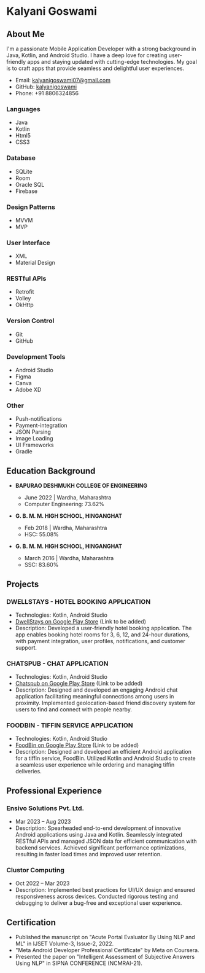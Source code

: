 # Kalyani Goswami

## About Me

I'm a passionate Mobile Application Developer with a strong background in Java, Kotlin, and Android Studio. I have a deep love for creating user-friendly apps and staying updated with cutting-edge technologies. My goal is to craft apps that provide seamless and delightful user experiences.

- Email: kalyanigoswami07@gmail.com
- GitHub: [kalyanigoswami](https://github.com/kalyanigoswami)
- Phone: +91 8806324856

### Languages
- Java
- Kotlin
- Html5
- CSS3

### Database
- SQLite
- Room
- Oracle SQL
- Firebase

### Design Patterns
- MVVM
- MVP

### User Interface
- XML
- Material Design

### RESTful APIs
- Retrofit
- Volley
- OkHttp

### Version Control
- Git
- GitHub

### Development Tools
- Android Studio
- Figma
- Canva
- Adobe XD

### Other
- Push-notifications
- Payment-integration
- JSON Parsing
- Image Loading
- UI Frameworks
- Gradle

## Education Background

- **BAPURAO DESHMUKH COLLEGE OF ENGINEERING**
  - June 2022 | Wardha, Maharashtra
  - Computer Engineering: 73.62%

- **G. B. M. M. HIGH SCHOOL, HINGANGHAT**
  - Feb 2018 | Wardha, Maharashtra
  - HSC: 55.08%

- **G. B. M. M. HIGH SCHOOL, HINGANGHAT**
  - March 2016 | Wardha, Maharashtra
  - SSC: 83.60%

## Projects

### DWELLSTAYS - HOTEL BOOKING APPLICATION

- Technologies: Kotlin, Android Studio
- [DwellStays on Google Play Store](#) (Link to be added)
- Description: Developed a user-friendly hotel booking application. The app enables booking hotel rooms for 3, 6, 12, and 24-hour durations, with payment integration, user profiles, notifications, and customer support.

### CHATSPUB - CHAT APPLICATION

- Technologies: Kotlin, Android Studio
- [Chatspub on Google Play Store](#) (Link to be added)
- Description: Designed and developed an engaging Android chat application facilitating meaningful connections among users in proximity. Implemented geolocation-based friend discovery system for users to find and connect with people nearby.

### FOODBIN - TIFFIN SERVICE APPLICATION

- Technologies: Kotlin, Android Studio
- [FoodBin on Google Play Store](#) (Link to be added)
- Description: Designed and developed an efficient Android application for a tiffin service, FoodBin. Utilized Kotlin and Android Studio to create a seamless user experience while ordering and managing tiffin deliveries.

## Professional Experience

### Ensivo Solutions Pvt. Ltd.

- Mar 2023 – Aug 2023
- Description: Spearheaded end-to-end development of innovative Android applications using Java and Kotlin. Seamlessly integrated RESTful APIs and managed JSON data for efficient communication with backend services. Achieved significant performance optimizations, resulting in faster load times and improved user retention.

### Clustor Computing

- Oct 2022 – Mar 2023
- Description: Implemented best practices for UI/UX design and ensured responsiveness across devices. Conducted rigorous testing and debugging to deliver a bug-free and exceptional user experience.

## Certification

- Published the manuscript on "Acute Portal Evaluator By Using NLP and ML" in IJSET Volume-3, Issue-2, 2022.
- "Meta Android Developer Professional Certificate" by Meta on Coursera.
- Presented the paper on "Intelligent Assessment of Subjective Answers Using NLP" in SIPNA CONFERENCE (NCMRAI-21).

